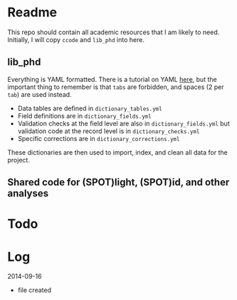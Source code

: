 Readme
======
This repo should contain all academic resources that I am likely to need. Initially, I will copy `ccode` and `lib_phd` into here.

## lib_phd

Everything is YAML formatted. There is a tutorial on YAML [here](http://rhnh.net/2011/01/31/yaml-tutorial), but the important thing to remember is that `tabs` are forbidden, and spaces (2 per `tab`) are used instead.

- Data tables are defined in `dictionary_tables.yml`
- Field definitions are in `dictionary_fields.yml`
- Validation checks at the field level are also in `dictionary_fields.yml` but validation code at the record level is in `dictionary_checks.yml`
- Specific corrections are in `dictionary_corrections.yml`

These dictionaries are then used to import, index, and clean all data for the project.

## Shared code for (SPOT)light, (SPOT)id, and other analyses



Todo
====


Log
===
2014-09-16
- file created
